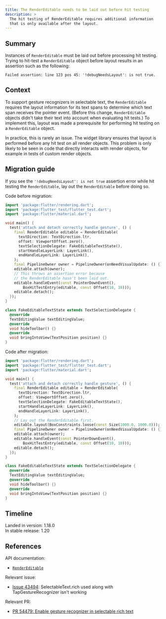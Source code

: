 ```yaml
---
title: The RenderEditable needs to be laid out before hit testing
description: >
  The hit testing of RenderEditable requires additional information
  that is only available after the layout.
---
```


## Summary

Instances of `RenderEditable` must be laid out before processing hit
testing. Trying to hit-test a `RenderEditable` object before layout
results in an assertion such as the following:

```nocode
Failed assertion: line 123 pos 45: '!debugNeedsLayout': is not true.
```

## Context

To support gesture recognizers in selectable text, the
`RenderEditable` requires the layout information for its
text spans to determine which text span receives the
pointer event. (Before this change, `RenderEditable` objects 
didn't take their text into account when evaluating hit tests.)
To implement this, layout was made a prerequisite for performing
hit testing on a `RenderEditable` object.

In practice, this is rarely an issue. The widget library
ensures that layout is performed before any hit test on all
render objects. This problem is only likely to be seen in
code that directly interacts with render objects, for
example in tests of custom render objects.

## Migration guide

If you see the `'!debugNeedsLayout': is not true`
assertion error while hit testing the `RenderEditable`,
lay out the `RenderEditable` before doing so.

Code before migration:

```dart
import 'package:flutter/rendering.dart';
import 'package:flutter_test/flutter_test.dart';
import 'package:flutter/material.dart';

void main() {
  test('attach and detach correctly handle gesture', () {
    final RenderEditable editable = RenderEditable(
      textDirection: TextDirection.ltr,
      offset: ViewportOffset.zero(),
      textSelectionDelegate: FakeEditableTextState(),
      startHandleLayerLink: LayerLink(),
      endHandleLayerLink: LayerLink(),
    );
    final PipelineOwner owner = PipelineOwner(onNeedVisualUpdate: () {});
    editable.attach(owner);
    // This throws an assertion error because
    // the RenderEditable hasn't been laid out.
    editable.handleEvent(const PointerDownEvent(),
        BoxHitTestEntry(editable, const Offset(10, 10)));
    editable.detach();
  });
}

class FakeEditableTextState extends TextSelectionDelegate {
  @override
  TextEditingValue textEditingValue;
  @override
  void hideToolbar() {}
  @override
  void bringIntoView(TextPosition position) {}
}
```

Code after migration:

```dart
import 'package:flutter/rendering.dart';
import 'package:flutter_test/flutter_test.dart';
import 'package:flutter/material.dart';

void main() {
  test('attach and detach correctly handle gesture', () {
    final RenderEditable editable = RenderEditable(
      textDirection: TextDirection.ltr,
      offset: ViewportOffset.zero(),
      textSelectionDelegate: FakeEditableTextState(),
      startHandleLayerLink: LayerLink(),
      endHandleLayerLink: LayerLink(),
    );
    // Lay out the RenderEditable first.
    editable.layout(BoxConstraints.loose(const Size(1000.0, 1000.0)));
    final PipelineOwner owner = PipelineOwner(onNeedVisualUpdate: () {});
    editable.attach(owner);
    editable.handleEvent(const PointerDownEvent(),
        BoxHitTestEntry(editable, const Offset(10, 10)));
    editable.detach();
  });
}

class FakeEditableTextState extends TextSelectionDelegate {
  @override
  TextEditingValue textEditingValue;
  @override
  void hideToolbar() {}
  @override
  void bringIntoView(TextPosition position) {}
}
```

## Timeline

Landed in version: 1.18.0<br>
In stable release: 1.20

## References

API documentation:

* [`RenderEditable`][]

Relevant issue:

* [Issue 43494][]: SelectableText.rich used along with
  TapGestureRecognizer isn't working

Relevant PR:

* [PR 54479: Enable gesture recognizer in selectable rich text][]


[Issue 43494]: {{site.repo.flutter}}/issues/43494
[`RenderEditable`]: {{site.api}}/flutter/rendering/RenderEditable-class.html
[PR 54479: Enable gesture recognizer in selectable rich text]: {{site.repo.flutter}}/pull/54479
